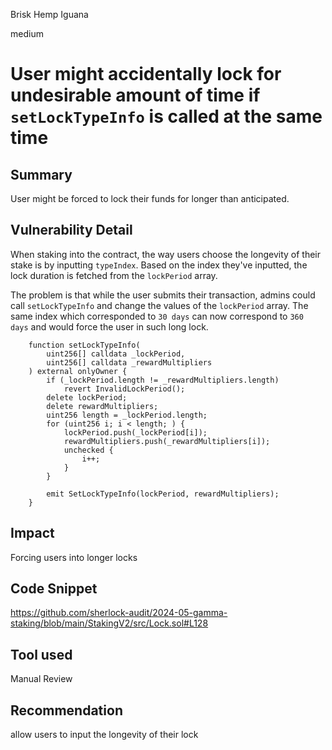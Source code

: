 Brisk Hemp Iguana

medium

# User might accidentally lock for undesirable amount of time if `setLockTypeInfo` is called at the same time

## Summary
User might be forced to lock their funds for longer than anticipated.

## Vulnerability Detail
When staking into the contract, the way users choose the longevity of their stake is by inputting `typeIndex`. Based on the index they've inputted, the lock duration is fetched from the `lockPeriod` array.

The problem is that while the user submits their transaction, admins could call `setLockTypeInfo` and change the values of the `lockPeriod` array. The same index which corresponded to `30 days` can now correspond to `360 days` and would force the user in such long lock.

```solidity
    function setLockTypeInfo(
        uint256[] calldata _lockPeriod,
        uint256[] calldata _rewardMultipliers
    ) external onlyOwner {
        if (_lockPeriod.length != _rewardMultipliers.length)
            revert InvalidLockPeriod();
        delete lockPeriod;
        delete rewardMultipliers;
        uint256 length = _lockPeriod.length;
        for (uint256 i; i < length; ) {
            lockPeriod.push(_lockPeriod[i]);
            rewardMultipliers.push(_rewardMultipliers[i]);
            unchecked {
                i++;
            }
        }

        emit SetLockTypeInfo(lockPeriod, rewardMultipliers);
    }
```

## Impact
Forcing users into longer locks 

## Code Snippet
https://github.com/sherlock-audit/2024-05-gamma-staking/blob/main/StakingV2/src/Lock.sol#L128

## Tool used

Manual Review

## Recommendation
allow users to input the longevity of their lock